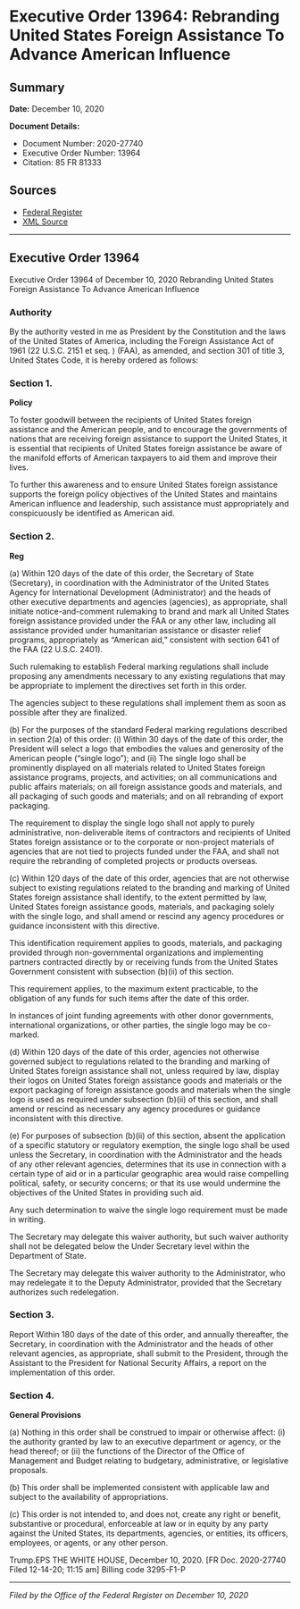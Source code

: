 # Executive Order 13964: Rebranding United States Foreign Assistance To Advance American Influence

## Summary

**Date:** December 10, 2020

**Document Details:**
- Document Number: 2020-27740
- Executive Order Number: 13964
- Citation: 85 FR 81333

## Sources
- [Federal Register](https://www.federalregister.gov/documents/2020/12/15/2020-27740/rebranding-united-states-foreign-assistance-to-advance-american-influence)
- [XML Source](https://www.federalregister.gov/documents/full_text/xml/2020/12/15/2020-27740.xml)

---

## Executive Order 13964

Executive Order 13964 of December 10, 2020
Rebranding United States Foreign Assistance To Advance American Influence
### Authority

By the authority vested in me as President by the Constitution and the laws of the United States of America, including the Foreign Assistance Act of 1961 (22 U.S.C. 2151 
et seq.
) (FAA), as amended, and section 301 of title 3, United States Code, it is hereby ordered as follows:
### Section 1.

**Policy**

To foster goodwill between the recipients of United States foreign assistance and the American people, and to encourage the governments of nations that are receiving foreign assistance to support the United States, it is essential that recipients of United States foreign assistance be aware of the manifold efforts of American taxpayers to aid them and improve their lives.

To further this awareness and to ensure United States foreign assistance supports the foreign policy objectives of the United States and maintains American influence and leadership, such assistance must appropriately and conspicuously be identified as American aid.
### Section 2.

**Reg**

(a) Within 120 days of the date of this order, the Secretary of State (Secretary), in coordination with the Administrator of the United States Agency for International Development (Administrator) and the heads of other executive departments and agencies (agencies), as appropriate, shall initiate notice-and-comment rulemaking to brand and mark all United States foreign assistance provided under the FAA or any other law, including all assistance provided under humanitarian assistance or disaster relief programs, appropriately as “American aid,” consistent with section 641 of the FAA (22 U.S.C. 2401).

Such rulemaking to establish Federal marking regulations shall include proposing any amendments necessary to any existing regulations that may be appropriate to implement the directives set forth in this order.

The agencies subject to these regulations shall implement them as soon as possible after they are finalized.

(b) For the purposes of the standard Federal marking regulations described in section 2(a) of this order:
    (i) Within 30 days of the date of this order, the President will select a logo that embodies the values and generosity of the American people (“single logo”); and
    (ii) The single logo shall be prominently displayed on all materials related to United States foreign assistance programs, projects, and activities; on all communications and public affairs materials; on all foreign assistance goods and materials, and all packaging of such goods and materials; and on all rebranding of export packaging.

The requirement to display the single logo shall not apply to purely administrative, non-deliverable items of contractors and recipients of United States foreign assistance or to the corporate or non-project materials of agencies that are not tied to projects funded under the FAA, and shall not require the rebranding of completed projects or products overseas.

(c) Within 120 days of the date of this order, agencies that are not otherwise subject to existing regulations related to the branding and marking of United States foreign assistance shall identify, to the extent permitted by law, United States foreign assistance goods, materials, and packaging solely with the single logo, and shall amend or rescind any agency procedures or guidance inconsistent with this directive.

This identification requirement applies to 
goods, materials, and packaging provided through non-governmental organizations and implementing partners contracted directly by or receiving funds from the United States Government consistent with subsection (b)(ii) of this section.

This requirement applies, to the maximum extent practicable, to the obligation of any funds for such items after the date of this order.

In instances of joint funding agreements with other donor governments, international organizations, or other parties, the single logo may be co-marked.

(d) Within 120 days of the date of this order, agencies not otherwise governed subject to regulations related to the branding and marking of United States foreign assistance shall not, unless required by law, display their logos on United States foreign assistance goods and materials or the export packaging of foreign assistance goods and materials when the single logo is used as required under subsection (b)(ii) of this section, and shall amend or rescind as necessary any agency procedures or guidance inconsistent with this directive.

(e) For purposes of subsection (b)(ii) of this section, absent the application of a specific statutory or regulatory exemption, the single logo shall be used unless the Secretary, in coordination with the Administrator and the heads of any other relevant agencies, determines that its use in connection with a certain type of aid or in a particular geographic area would raise compelling political, safety, or security concerns; or that its use would undermine the objectives of the United States in providing such aid.

Any such determination to waive the single logo requirement must be made in writing.

The Secretary may delegate this waiver authority, but such waiver authority shall not be delegated below the Under Secretary level within the Department of State.

The Secretary may delegate this waiver authority to the Administrator, who may redelegate it to the Deputy Administrator, provided that the Secretary authorizes such redelegation.
### Section 3.

Report
Within 180 days of the date of this order, and annually thereafter, the Secretary, in coordination with the Administrator and the heads of other relevant agencies, as appropriate, shall submit to the President, through the Assistant to the President for National Security Affairs, a report on the implementation of this order.
### Section 4.

**General Provisions**

(a) Nothing in this order shall be construed to impair or otherwise affect:
    (i) the authority granted by law to an executive department or agency, or the head thereof; or
    (ii) the functions of the Director of the Office of Management and Budget relating to budgetary, administrative, or legislative proposals.

(b) This order shall be implemented consistent with applicable law and subject to the availability of appropriations.

(c) This order is not intended to, and does not, create any right or benefit, substantive or procedural, enforceable at law or in equity by any party against the United States, its departments, agencies, or entities, its officers, employees, or agents, or any other person.

Trump.EPS
THE WHITE HOUSE,
December 10, 2020.
[FR Doc. 2020-27740 
Filed 12-14-20; 11:15 am]
Billing code 3295-F1-P

---

*Filed by the Office of the Federal Register on December 10, 2020*
